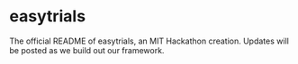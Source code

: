 # easytrials

The official README of easytrials, an MIT Hackathon creation. Updates will be posted as we build out our framework.
